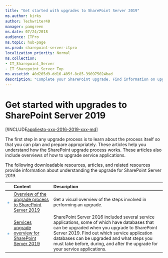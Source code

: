 ```yaml
---
title: "Get started with upgrades to SharePoint Server 2019"
ms.author: kirks
author: Techwriter40
manager: pamgreen
ms.date: 07/24/2018
audience: ITPro
ms.topic: hub-page
ms.prod: sharepoint-server-itpro
localization_priority: Normal
ms.collection:
- IT_Sharepoint_Server
- IT_Sharepoint_Server_Top
ms.assetid: 40d265d9-dd16-405f-8c85-390975024bad
description: "Complete your SharePoint upgrade. Find information on upgrading databases and site collections from SharePoint Server 2016 to SharePoint Server 2019."
---
```


# Get started with upgrades to SharePoint Server 2019

[!INCLUDE[appliesto-xxx-2016-2019-xxx-md](../includes/appliesto-xxx-2016-2019-xxx-md.md)]  
  
The first step in any upgrade process is to learn about the process itself so that you can plan and prepare appropriately. These articles help you understand how the SharePoint upgrade process works. These articles also include overviews of how to upgrade service applications.
  
The following downloadable resources, articles, and related resources provide information about understanding the upgrade for SharePoint Server 2019.
  
  
||**Content**|**Description**|
|:-----|:-----|:-----|
|![Building blocks](../media/mod_icon_buildingblock_M.png)|[Overview of the upgrade process to SharePoint Server 2019](overview-of-the-upgrade-process-2019.md) <br/> |Get a visual overview of the steps involved in performing an upgrade.  <br/> |
|![Building blocks](../media/mod_icon_buildingblock_M.png)|[Services upgrade overview for SharePoint Server 2019](overview-of-the-services-upgrade-process-2019.md) <br/> |SharePoint Server 2016 included several service applications, some of which have databases that can be upgraded when you upgrade to SharePoint Server 2019. Find out which service application databases can be upgraded and what steps you must take before, during, and after the upgrade for your service applications.  <br/> |

   


